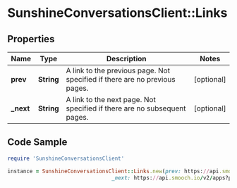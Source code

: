 # SunshineConversationsClient::Links

## Properties

Name | Type | Description | Notes
------------ | ------------- | ------------- | -------------
**prev** | **String** | A link to the previous page. Not specified if there are no previous pages. | [optional] 
**_next** | **String** | A link to the next page. Not specified if there are no subsequent pages. | [optional] 

## Code Sample

```ruby
require 'SunshineConversationsClient'

instance = SunshineConversationsClient::Links.new(prev: https://api.smooch.io/v2/apps?page[before]&#x3D;fcafad804c39a39648004af9,
                                 _next: https://api.smooch.io/v2/apps?page[after]&#x3D;5ea868f862cdd24abf010b38)
```


